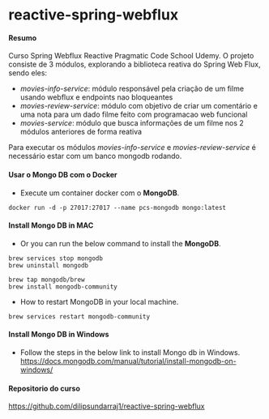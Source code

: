 # reactive-spring-webflux

#### Resumo

Curso Spring Webflux Reactive Pragmatic Code School Udemy.
O projeto consiste de 3 módulos, explorando a biblioteca reativa do Spring Web Flux, sendo eles:
 - *movies-info-service*: módulo responsável pela criação de um filme usando webflux e endpoints nao bloqueantes
 - *movies-review-service*: módulo com objetivo de criar um comentário e uma nota para um dado filme feito com programacao web funcional
 - *movies-service*: módulo que busca informações de um filme nos 2 módulos anteriores de forma reativa

Para executar os módulos *movies-info-service* e *movies-review-service* é necessário estar com um banco mongodb rodando.


#### Usar o Mongo DB com o Docker

- Execute um container docker com o **MongoDB**.
```
docker run -d -p 27017:27017 --name pcs-mongodb mongo:latest
```

#### Install Mongo DB in MAC

- Or you can run the below command to install the **MongoDB**.
```
brew services stop mongodb
brew uninstall mongodb

brew tap mongodb/brew
brew install mongodb-community
```

- How to restart MongoDB in your local machine.
```
brew services restart mongodb-community
```

#### Install Mongo DB in Windows

- Follow the steps in the below link to install Mongo db in Windows.
https://docs.mongodb.com/manual/tutorial/install-mongodb-on-windows/


#### Repositorio do curso

https://github.com/dilipsundarraj1/reactive-spring-webflux
